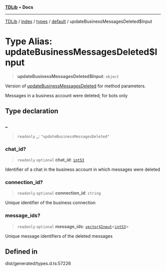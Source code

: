 [**TDLib**](../../../../../../README.md) • **Docs**

***

[TDLib](../../../../../../modules.md) / [index](../../../../../README.md) / [types](../../../README.md) / [default](../README.md) / updateBusinessMessagesDeleted$Input

# Type Alias: updateBusinessMessagesDeleted$Input

> **updateBusinessMessagesDeleted$Input**: `object`

Version of [updateBusinessMessagesDeleted](updateBusinessMessagesDeleted.md) for method parameters.

Messages in a business account were deleted; for bots only

## Type declaration

### \_

> `readonly` **\_**: `"updateBusinessMessagesDeleted"`

### chat\_id?

> `readonly` `optional` **chat\_id**: [`int53`](int53-1.md)

Identifier of a chat in the business account in which messages were deleted

### connection\_id?

> `readonly` `optional` **connection\_id**: `string`

Unique identifier of the business connection

### message\_ids?

> `readonly` `optional` **message\_ids**: [`vector$Input`](vector$Input.md)\<[`int53`](int53-1.md)\>

Unique message identifiers of the deleted messages

## Defined in

dist/generated/types.d.ts:57226
